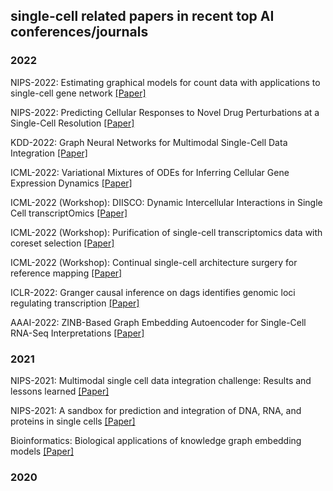 ## single-cell related papers in recent top AI conferences/journals

### 2022

NIPS-2022: Estimating graphical models for count data with
applications to single-cell gene network [[Paper]](./papers/4205_estimating_graphical_models_fo.pdf)

NIPS-2022: Predicting Cellular Responses to Novel Drug
Perturbations at a Single-Cell Resolution [[Paper]](./papers/10515_predicting_cellular_responses_.pdf)

KDD-2022: Graph Neural Networks for Multimodal Single-Cell Data Integration [[Paper]](./papers/3534678.3539213.pdf)

ICML-2022: Variational Mixtures of ODEs for Inferring Cellular Gene Expression Dynamics [[Paper]](./papers/gu22a.pdf)

ICML-2022 (Workshop): DIISCO: Dynamic Intercellular Interactions in Single Cell transcriptOmics [[Paper]](./papers/DIISCO_ICML_WCB_2022.pdf)

ICML-2022 (Workshop): Purification of single-cell transcriptomics data with coreset selection
 [[Paper]](./papers/WCBICML2022_paper_67.pdf)

ICML-2022 (Workshop): Continual single-cell architecture surgery for reference mapping [[Paper]](./papers/WCBICML2022_paper_68.pdf)

ICLR-2022: Granger causal inference on dags identifies genomic loci regulating transcription [[Paper]](./papers/2019_granger_causal_inference_on_da.pdf)

AAAI-2022: ZINB-Based Graph Embedding Autoencoder for Single-Cell RNA-Seq Interpretations [[Paper]](./papers/20392-Article_Text-24405-1-2-20220628.pdf)

### 2021

NIPS-2021: Multimodal single cell data integration challenge:
Results and lessons learned [[Paper]](./papers/lance22a.pdf)

NIPS-2021: A sandbox for prediction and integration of DNA, RNA, and proteins in single cells [[Paper]](./papers/313_a_sandbox_for_prediction_and_i.pdf)

Bioinformatics: Biological applications of knowledge graph embedding models [[Paper]](./papers/bbaa012.pdf)

### 2020



